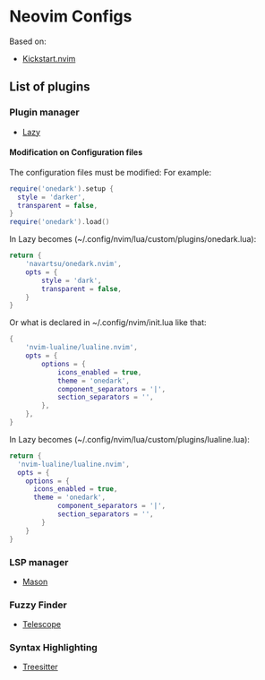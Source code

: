 # Neovim Configs
Based on: 
* [Kickstart.nvim](https://github.com/nvim-lua/kickstart.nvim)
## List of plugins
### Plugin manager
* [Lazy](https://github.com/folke/lazy.nvim)
#### Modification on Configuration files
The configuration files must be modified:
For example:
```lua
require('onedark').setup {
  style = 'darker',
  transparent = false,
}
require('onedark').load()
```
In Lazy becomes (~/.config/nvim/lua/custom/plugins/onedark.lua): 
```lua
return {
	'navartsu/onedark.nvim',
	opts = {
		style = 'dark',
		transparent = false,
	}
}
```
Or what is declared in ~/.config/nvim/init.lua like that:
```lua
{
	'nvim-lualine/lualine.nvim',
	opts = {
		options = {
			icons_enabled = true,
			theme = 'onedark',
			component_separators = '|',
			section_separators = '',
		},
	},
}
```
In Lazy becomes (~/.config/nvim/lua/custom/plugins/lualine.lua): 
```lua
return {
  'nvim-lualine/lualine.nvim',
  opts = {
    options = {
      icons_enabled = true,
      theme = 'onedark',
			component_separators = '|',
			section_separators = '',
		}
	}
}
```
### LSP manager
* [Mason](https://github.com/williamboman/mason.nvim)
### Fuzzy Finder
* [Telescope](https://github.com/nvim-telescope/telescope.nvim)
### Syntax Highlighting
* [Treesitter](https://github.com/nvim-treesitter/nvim-treesitter)
